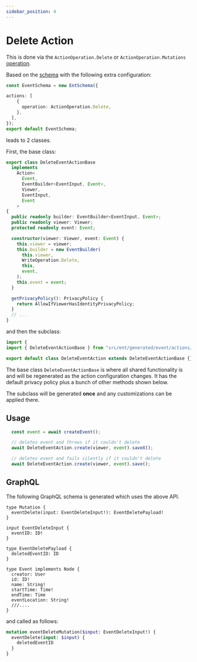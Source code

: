 ```yaml
---
sidebar_position: 4
---
```


# Delete Action

This is done via the `ActionOperation.Delete` or `ActionOperation.Mutations` [operation](/docs/ent-schema/actions#operation).

Based on the [schema](/docs/actions/action#schema) with the following extra configuration:

```ts title="src/schema/event_schema.ts"
const EventSchema = new EntSchema({

actions: [
    {
      operation: ActionOperation.Delete,
    },
  ], 
}); 
export default EventSchema; 

```

leads to 2 classes.

First, the base class:

```ts title="src/ent/generated/event/actions/delete_event_action_base.ts"
export class DeleteEventActionBase 
  implements
    Action<
      Event,
      EventBuilder<EventInput, Event>,
      Viewer,
      EventInput,
      Event
    >
{
  public readonly builder: EventBuilder<EventInput, Event>;
  public readonly viewer: Viewer;
  protected readonly event: Event;

  constructor(viewer: Viewer, event: Event) {
    this.viewer = viewer;
    this.builder = new EventBuilder(
      this.viewer,
      WriteOperation.Delete,
      this,
      event,
    );
    this.event = event;
  }

  getPrivacyPolicy(): PrivacyPolicy {
    return AllowIfViewerHasIdentityPrivacyPolicy;
  }
  // ...
}
```

and then the subclass:

```ts title="src/ent/event/actions/delete_event_action.ts"
import {
import { DeleteEventActionBase } from "src/ent/generated/event/actions/delete_event_action_base"; 

export default class DeleteEventAction extends DeleteEventActionBase {}

```

The base class `DeleteEventActionBase` is where all shared functionality is and will be regenerated as the action configuration changes. It has the default privacy policy plus a bunch of other methods shown below.

The subclass will be generated **once** and any customizations can be applied there.

## Usage

```ts
  const event = await createEvent();

  // deletes event and throws if it couldn't delete
  await DeleteEventAction.create(viewer, event).saveX();

  // deletes event and fails silently if it couldn't delete
  await DeleteEventAction.create(viewer, event).save();
```

## GraphQL

The following GraphQL schema is generated which uses the above API.

``` title="src/graphql/generated/schema.gql"
type Mutation {
  eventDelete(input: EventDeleteInput!): EventDeletePayload!
}

input EventDeleteInput {
  eventID: ID!
}

type EventDeletePayload {
  deletedEventID: ID
}

type Event implements Node {
  creator: User
  id: ID!
  name: String!
  startTime: Time!
  endTime: Time
  eventLocation: String!
  ///.... 
}

```

and called as follows:

```graphql
mutation eventDeleteMutation($input: EventDeleteInput!) {
  eventDelete(input: $input) {
    deletedEventID
  }
}
```
